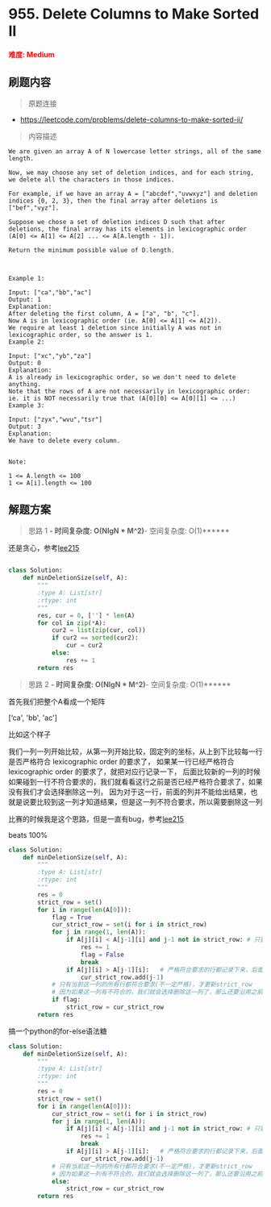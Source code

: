 # 955. Delete Columns to Make Sorted II

**<font color=red>难度: Medium</font>**

## 刷题内容

> 原题连接

* https://leetcode.com/problems/delete-columns-to-make-sorted-ii/

> 内容描述

```
We are given an array A of N lowercase letter strings, all of the same length.

Now, we may choose any set of deletion indices, and for each string, we delete all the characters in those indices.

For example, if we have an array A = ["abcdef","uvwxyz"] and deletion indices {0, 2, 3}, then the final array after deletions is ["bef","vyz"].

Suppose we chose a set of deletion indices D such that after deletions, the final array has its elements in lexicographic order (A[0] <= A[1] <= A[2] ... <= A[A.length - 1]).

Return the minimum possible value of D.length.

 

Example 1:

Input: ["ca","bb","ac"]
Output: 1
Explanation: 
After deleting the first column, A = ["a", "b", "c"].
Now A is in lexicographic order (ie. A[0] <= A[1] <= A[2]).
We require at least 1 deletion since initially A was not in lexicographic order, so the answer is 1.
Example 2:

Input: ["xc","yb","za"]
Output: 0
Explanation: 
A is already in lexicographic order, so we don't need to delete anything.
Note that the rows of A are not necessarily in lexicographic order:
ie. it is NOT necessarily true that (A[0][0] <= A[0][1] <= ...)
Example 3:

Input: ["zyx","wvu","tsr"]
Output: 3
Explanation: 
We have to delete every column.
 

Note:

1 <= A.length <= 100
1 <= A[i].length <= 100
```

## 解题方案

> 思路 1
******- 时间复杂度: O(NlgN * M^2)******- 空间复杂度: O(1)******



还是贪心，参考[lee215](https://leetcode.com/problems/delete-columns-to-make-sorted-ii/discuss/203182/Python-Greedy-Solution)


```python
 
class Solution:
    def minDeletionSize(self, A):
        """
        :type A: List[str]
        :rtype: int
        """
        res, cur = 0, [''] * len(A)
        for col in zip(*A):
            cur2 = list(zip(cur, col))
            if cur2 == sorted(cur2):
                cur = cur2
            else:
                res += 1
        return res
```


> 思路 2
******- 时间复杂度: O(NlgN * M^2)******- 空间复杂度: O(1)******

首先我们把整个A看成一个矩阵

[‘ca',
 'bb',
 'ac']
 
比如这个样子


我们一列一列开始比较，从第一列开始比较，固定列的坐标，从上到下比较每一行是否严格符合 lexicographic order 的要求了，
如果某一行已经严格符合 lexicographic order 的要求了，就把对应行记录一下，
后面比较新的一列的时候如果碰到一行不符合要求的，我们就看看这行之前是否已经严格符合要求了，如果没有我们才会选择删除这一列，
因为对于这一行，前面的列并不能给出结果，也就是说要比较到这一列才知道结果，但是这一列不符合要求，所以需要删除这一列

比赛的时候我是这个思路，但是一直有bug，参考[lee215](https://leetcode.com/problems/delete-columns-to-make-sorted-ii/discuss/203182/Python-Greedy-Solution)

beats 100%

```python
class Solution:
    def minDeletionSize(self, A):
        """
        :type A: List[str]
        :rtype: int
        """
        res = 0
        strict_row = set()
        for i in range(len(A[0])):
            flag = True
            cur_strict_row = set(i for i in strict_row)
            for j in range(1, len(A)):
                if A[j][i] < A[j-1][i] and j-1 not in strict_row: # 只要j-1行之前没有严格符合要求，我们都得删除这一列
                    res += 1
                    flag = False
                    break
                if A[j][i] > A[j-1][i]:   # 严格符合要求的行都记录下来，后面就不需要比较了
                    cur_strict_row.add(j-1)
            # 只有当前这一列的所有行都符合要求(不一定严格)，才更新strict_row
            # 因为如果这一列有不符合的，我们就会选择删除这一列了，那么还要沿用之前的列的才更新strict_row
            if flag: 
                strict_row = cur_strict_row
        return res
```



搞一个python的for-else语法糖




```python
class Solution:
    def minDeletionSize(self, A):
        """
        :type A: List[str]
        :rtype: int
        """
        res = 0
        strict_row = set()
        for i in range(len(A[0])):
            cur_strict_row = set(i for i in strict_row)
            for j in range(1, len(A)):
                if A[j][i] < A[j-1][i] and j-1 not in strict_row: # 只要j-1行之前没有严格符合要求，我们都得删除这一列
                    res += 1
                    break
                if A[j][i] > A[j-1][i]:   # 严格符合要求的行都记录下来，后面就不需要比较了
                    cur_strict_row.add(j-1)
            # 只有当前这一列的所有行都符合要求(不一定严格)，才更新strict_row
            # 因为如果这一列有不符合的，我们就会选择删除这一列了，那么还要沿用之前的列的才更新strict_row
            else: 
                strict_row = cur_strict_row
        return res
```
